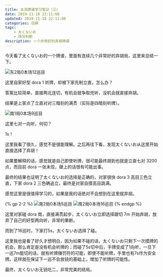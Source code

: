 ```yaml
---
title: 太流牌谱学习笔记（三）
date: 2019-11-18 22:11:08
updated: 2019-11-18 22:11:08
categories: 日麻
tags:
    - 太くないお
    - 场况判断
description: 一个非常好的弃胡牌谱
---
```


今天看了太くないお的一个牌谱，里面有连续几个非常好的弃胡局，这里来总结一下。

![东2局0本场12巡目](E2gXROKdFZ3r6ay.jpg)

这里自家好型 dora 1 听牌，却被下家先制立直，怎么办？

答案比较简单，直接两北连切，有机会就争取兜听，没机会就直接弃胡。

结果是上家点了立直对对三暗刻的满贯（实际是四暗刻听牌）。

![南1局0本场9巡目](ghOA2cm1kEsZTt3.jpg)

这里七对一向听，何切？

1s！

这里我看了很久，感觉不是很能理解。之后再往下看，发现太くないお从这里开始直接选择了弃胡！

如果要解释的话，感觉就是自己即使听牌，很可能最终胡到也就是立直七对 3200 点，而目前 dora 一张未现，硬上的话很有可能出事。

最终的结果也证明了太くないお的选择是正确的，对家很快 dora 3 高目三色立直，下家 dora 2 三色确追立，最终是对家自摸高目跳满。

感觉这里是很值得学习的，如果是我的话绝对不会想到在这里就弃胡。

{% gp 2-2 %}
    ![南2局0本场5巡目](M3PTrOhIUNFdCRk.jpg)
    ![南2局0本场16巡目](8OVe2r1q3mxfBQc.jpg)
{% endgp %}

这里对家碰 dora 南，直接满贯起步，太くないお立即选择跟切 7m 开始弃胡，放弃了自己的好型两向听，非常的果断。

而到了16巡时，下家打5s，太くないお选择了碰。

这里我也是看了好久才想明白，因为如果不碰的话，太くないお只剩下一次摸牌的机会，那么肯定是没有机会听牌的；而碰了5s切中后，手牌变成了1向听，一旦下一巡7m能切的话，就有听牌赚罚符的可能，即使不能听牌，手里也有7s作为安全牌。这样就在保证下一巡不会放铳的基础上，增加了听牌的可能性。

最终，太くないお无铳吃二，非常完美的结局。
